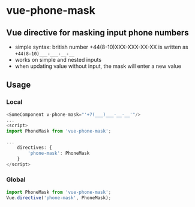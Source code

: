# vue-phone-mask

## Vue directive for masking input phone numbers
* simple syntax: british number +44(8-10)XXX-XXX-XX-XX is written as `+44(8-10)___-___-__-__`
* works on simple and nested inputs
* when updating value without input, the mask will enter a new value

## Usage

### Local
```javascript
<SomeComponent v-phone-mask="'+7(___)___-__-__'"/>
...
<script>
import PhoneMask from 'vue-phone-mask';

...
    directives: {
        'phone-mask': PhoneMask
    }    
</script>
```

### Global
```javascript
import PhoneMask from 'vue-phone-mask';
Vue.directive('phone-mask', PhoneMask);
```
